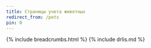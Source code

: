```yaml
---
title: Страницы учета животных
redirect_from: /pets
pin: 0
---
```

{% include breadcrumbs.html %}
{% include drlis.md %}
